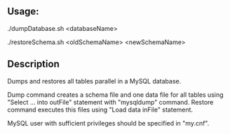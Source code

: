## Usage:

./dumpDatabase.sh \<databaseName\>

./restoreSchema.sh \<oldSchemaName\> \<newSchemaName\>

## Description

Dumps and restores all tables parallel in a MySQL database.

Dump command creates a schema file and one data file for all
tables using "Select ... into outFile" statement with "mysqldump"
command. Restore command executes this files using "Load data
inFile" statement.

MySQL user with sufficient privileges should be specified in
"my.cnf".

